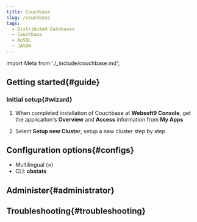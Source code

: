 ```yaml
---
title: Couchbase
slug: /couchbase
tags:
  - Distributed Databases
  - Couchbase
  - NoSQL
  - JASON
---
```


import Meta from './_include/couchbase.md';

<Meta name="meta" />

## Getting started{#guide}

### Initial setup{#wizard}

1. When completed installation of Couchbase at **Websoft9 Console**, get the applicaiton's **Overview** and **Access** information from **My Apps**  

2. Select **Setup new Cluster**, setup a new cluster step by step

## Configuration options{#configs}

- Multilingual (×)
- CLI: **cbstats**

## Administer{#administrator}

## Troubleshooting{#troubleshooting}
